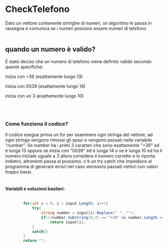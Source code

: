 # CheckTelefono
Dato un vettore contenente stringhe di numeri, un algoritmo le passa in rassegna e comunica se i numeri possono essere numeri di telefono<br><br>


## quando un numero è valido?
É stato deciso che un numero di telefono viene definito valido secondo queste specifiche: 

inizia con +39 (esattamente lungo 13) 

inizia con 0039 (esattamente lungo 14) 

inizia con un 3 (esattamente lungo 10) 

<br><br>
### Come funziona il codice?
Il codice esegue prima un for per esaminare ogni stringa del vettore, ad ogni stringa vengono rimossi gli spazi e vengono passati nella
variabile "number". Se number ha i primi 3 caratteri che sono esattamente "+39" ed è lunga 13 oppure se inizia con "0039" ed è lunga 14
o se è lunga 10 ed ha il numero iniziale uguale a 3 allora considera il numero corretto e lo riporta indietro, altrimenti passa al prossimo.
c'è un try catch che impedisce al programma di generare errori nel caso venissero passati vettori con valori troppo bassi.
<br><br>
#### Variabili e soluzioni basilari:
~~~C#

        for(int i = 0; i < input.Length; i++){
            try{
                string number = input[i].Replace(" ", "");
                if(((number.Substring(0,3) == "+39" && number.Length == 13) || number.Substring(0,4) == "0039" && number.Length  == 14) || (number[0] == '3' && number.Length == 10))
                    return input[i];
            }
            catch{}
        }
        return "";
